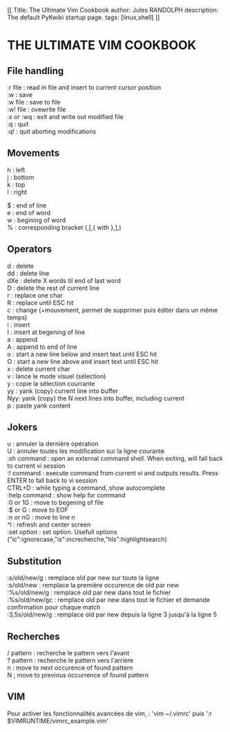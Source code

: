 [[
Title: The Ultimate Vim Cookbook
author: Jules RANDOLPH
description: The default PyKwiki startup page.
tags: [linux,shell]
]]

# THE ULTIMATE VIM COOKBOOK

## File handling

:r file : read in file and insert to current cursor position   
:w : save  
:w file : save to file  
:w! file : ovewrite file  
:x or :wq : exit and write out modified file  
:q : quit  
:q! : quit aborting modifications  

## Movements

h : left  
j : bottom  
k : top  
l : right  

$ : end of line  
e : end of word  
w : begining of word  
% : corresponding bracket (,[,{ with },],)  

## Operators

d : delete  
dd : delete line  
dXe : delete X words til end of last word  
D : delete the rest of current line  
r : replace one char  
R : replace until ESC hit  
c : change (+mouvement, permet de supprimer puis éditer dans un même temps)  
i : insert  
I : insert at begening of line  
a : append  
A : append to end of line  
o : start a new line below and insert text until ESC hit  
O : start a new line above and insert text until ESC hit  
x : delete current char  
v : lance le mode visuel (sélection)  
y : copie la sélection courrante  
yy : yank (copy) current line into buffer  
Nyy: yank (copy) the N next lines into buffer, including current  
p : paste yank content  

## Jokers

u : annuler la dernière opération  
U : annuler toutes les modification sur la ligne courante  
:sh command : open an external command shell. When exiting, will fall back to current vi session  
:! command : execute command from current vi and outputs results. Press ENTER to fall back to vi session  
CTRL+D : while typing a command, show autocomplete  
:help command : show help for command  
:0 or 1G : move to begening of file  
:$ or G : move to EOF  
:n or nG : move to line n  
^l : refresh and center screen  
:set option : set option. Usefull options ("ic":ignorecase,"is":increcherche,"hls":highlightsearch)  

## Substitution

:s/old/new/g : remplace old par new sur toute la ligne  
:s/old/new : remplace la première occurence de old par new   
:%s/old/new/g : remplace old par new dans tout le fichier  
:%s/old/new/gc : remplace old par new dans tout le fichier et demande confirmation pour chaque match  
:3,5s/old/new/g : remplace old par new depuis la ligne 3 jusqu'à la ligne 5  

## Recherches

/ pattern : recherche le pattern vers l'avant  
? pattern : recherche le pattern vers l'arrière  
n : move to next occurence of found pattern  
N ; move to previous occurrence of found pattern  

## VIM

Pour activer les fonctionnalités avancées de vim, : 'vim ~/.vimrc' puis ':r $VIMRUNTIME/vimrc_example.vim'

